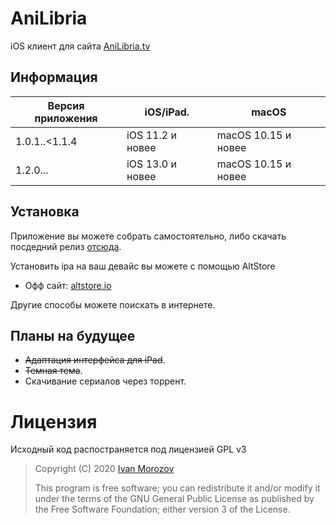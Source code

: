 # AniLibria
iOS клиент для сайта [AniLibria.tv](https://anilibria.tv/)

## Информация
|Версия приложения |iOS/iPad.           |macOS                 |
|------------------|--------------------|----------------------|
| 1.0.1..<1.1.4    | iOS 11.2 и новее   | macOS 10.15 и новее  | 
| 1.2.0...         | iOS 13.0 и новее   | macOS 10.15 и новее  |


## Установка
Приложение вы можете собрать самостоятельно, либо скачать посдедний релиз [отсюда](https://github.com/anilibria/anilibria-ios/releases).

Установить ipa на ваш девайс вы можете c помощью AltStore
  - Офф сайт: [altstore.io](https://altstore.io/)

Другие способы можете поискать в интернете.

## Планы на будущее
- ~~Адаптация интерфейса для iPad~~.
- ~~Темная тема~~.
- Скачивание сериалов через торрент.

# Лицензия #
Исходный код распостраняется под лицензией GPL v3

> Copyright (C) 2020 [Ivan Morozov](https://github.com/Allui)
> 
> This program is free software; you can redistribute it and/or modify
> it under the terms of the GNU General Public License as published by
> the Free Software Foundation; either version 3 of the License.
